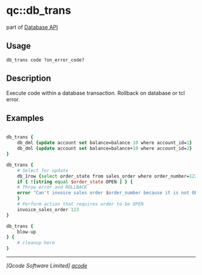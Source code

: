 qc::db_trans
============

part of [Database API](../db.md)

Usage
-----
`db_trans code ?on_error_code?`

Description
-----------
Execute code within a database transaction.
    Rollback on database or tcl error.

Examples
--------
```tcl

db_trans {
    db_dml {update account set balance=balance-10 where account_id=1}
    db_dml {update account set balance=balance+10 where account_id=2}
}

db_trans {
    # Select for update
    db_1row {select order_state from sales_order where order_number=123 for update}
    if { ![string equal $order_state OPEN ] } {
    # Throw error and ROLLBACK
    error "Can't invoice sales order $order_number because it is not OPEN"
    }
    # Perform action that requires order to be OPEN
    invoice_sales_order 123
}

db_trans {
    blow-up
} {
    # cleanup here
}

```

----------------------------------
*[Qcode Software Limited] [qcode]*

[qcode]: http://www.qcode.co.uk "Qcode Software"